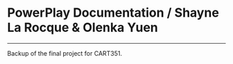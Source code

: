# PowerPlay Documentation / Shayne La Rocque & Olenka Yuen

---
Backup of the final project for CART351.
